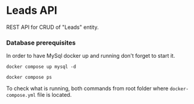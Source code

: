 # Leads API
REST API for CRUD of "Leads" entity.

### Database prerequisites
In order to have MySql docker up and running don't forget to start it.

```
docker compose up mysql -d
```

```
docker compose ps
```

To check what is running, both commands from root folder where `docker-compose.yml` file is located.

